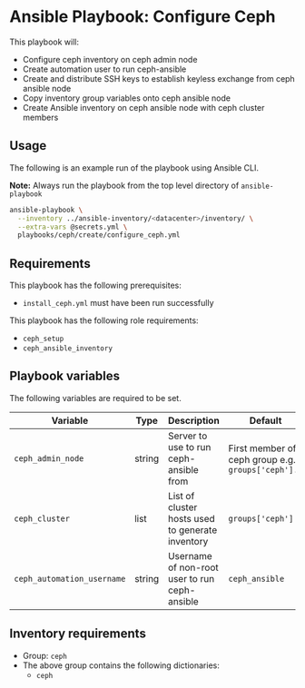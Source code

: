 # Ansible Playbook: Configure Ceph

This playbook will:

- Configure ceph inventory on ceph admin node
- Create automation user to run ceph-ansible
- Create and distribute SSH keys to establish keyless exchange from ceph ansible node
- Copy inventory group variables onto ceph ansible node
- Create Ansible inventory on ceph ansible node with ceph cluster members

## Usage

The following is an example run of the playbook using Ansible CLI.

**Note:** Always run the playbook from the top level directory of `ansible-playbook`

```sh
ansible-playbook \
  --inventory ../ansible-inventory/<datacenter>/inventory/ \
  --extra-vars @secrets.yml \
  playbooks/ceph/create/configure_ceph.yml
```

## Requirements

This playbook has the following prerequisites:

- `install_ceph.yml` must have been run successfully

This playbook has the following role requirements:

- `ceph_setup`
- `ceph_ansible_inventory`


## Playbook variables

The following variables are required to be set.

| Variable | Type | Description | Default |
| -------- | ---- | ----------- | ------- |
| `ceph_admin_node` | string | Server to use to run ceph-ansible from | First member of ceph group e.g. `groups['ceph'].0` |
| `ceph_cluster` | list | List of cluster hosts used to generate inventory | `groups['ceph']` |
| `ceph_automation_username` | string | Username of non-root user to run ceph-ansible | `ceph_ansible` |

## Inventory requirements

- Group: `ceph`
- The above group contains the following dictionaries:
  - `ceph`
